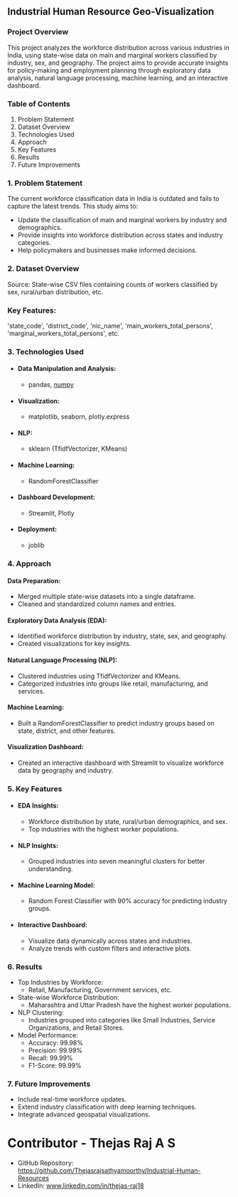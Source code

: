 ## Industrial Human Resource Geo-Visualization
### Project Overview
This project analyzes the workforce distribution across various industries in India, using state-wise data on main and marginal workers classified by industry, sex, and geography. The project aims to provide accurate insights for policy-making and employment planning through exploratory data analysis, natural language processing, machine learning, and an interactive dashboard.

### Table of Contents
1. Problem Statement
2. Dataset Overview
3. Technologies Used
4. Approach
5. Key Features
6. Results
7. Future Improvements

### 1. Problem Statement
The current workforce classification data in India is outdated and fails to capture the latest trends. This study aims to:

* Update the classification of main and marginal workers by industry and demographics.
* Provide insights into workforce distribution across states and industry categories.
* Help policymakers and businesses make informed decisions.

### 2. Dataset Overview
 Source: State-wise CSV files containing counts of workers classified by sex, rural/urban distribution, etc.

### Key Features:
'state_code',  'district_code',  'nic_name',  'main_workers_total_persons',  'marginal_workers_total_persons', etc.

### 3. Technologies Used
  *  #### Data Manipulation and Analysis: 
      * pandas, [numpy](https://github.com/Thejasrajsathyamoorthy/Industrial-Human-Resources/blob/main/NumPy_logo_2020.svg.png)
  *  #### Visualization:
      *  matplotlib, seaborn, plotly.express
  *  #### NLP: 
      *  sklearn (TfidfVectorizer, KMeans)
  *  #### Machine Learning:
      *  RandomForestClassifier
  *  #### Dashboard Development:
      *  Streamlit, Plotly
  *  #### Deployment:
      *  joblib

### 4. Approach
#### Data Preparation:
  * Merged multiple state-wise datasets into a single dataframe.
  * Cleaned and standardized column names and entries.
    
#### Exploratory Data Analysis (EDA):
  * Identified workforce distribution by industry, state, sex, and geography.
  * Created visualizations for key insights.

#### Natural Language Processing (NLP):
  * Clustered industries using TfidfVectorizer and KMeans.
  * Categorized industries into groups like retail, manufacturing, and services.

#### Machine Learning:
  * Built a RandomForestClassifier to predict industry groups based on state, district, and other features.

#### Visualization Dashboard:
  * Created an interactive dashboard with Streamlit to visualize workforce data by geography and industry.

### 5. Key Features
  *  #### EDA Insights:
      *  Workforce distribution by state, rural/urban demographics, and sex.
      *  Top industries with the highest worker populations.
        
  *  #### NLP Insights:
      *  Grouped industries into seven meaningful clusters for better understanding.
        
  *  #### Machine Learning Model:
      *  Random Forest Classifier with 90% accuracy for predicting industry groups.

  *  #### Interactive Dashboard:
      *  Visualize data dynamically across states and industries.
      *  Analyze trends with custom filters and interactive plots.

### 6. Results
  *  Top Industries by Workforce:
      *  Retail, Manufacturing, Government services, etc.
  *  State-wise Workforce Distribution:
      *  Maharashtra and Uttar Pradesh have the highest worker populations.
  *  NLP Clustering:
      *  Industries grouped into categories like Small Industries, Service Organizations, and Retail Stores.
  *  Model Performance:
      *  Accuracy: 99.98%
      *  Precision: 99.99%
      *  Recall: 99.99%
      *  F1-Score: 99.99%


### 7. Future Improvements
  *  Include real-time workforce updates.
  *  Extend industry classification with deep learning techniques.
  *  Integrate advanced geospatial visualizations.


# Contributor -  Thejas Raj A S
* GitHub Repository: https://github.com/Thejasrajsathyamoorthy/Industrial-Human-Resources
* LinkedIn: www.linkedin.com/in/thejas-raj18
